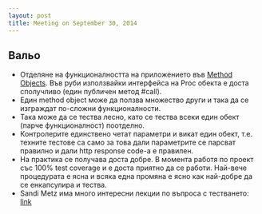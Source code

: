 ```yaml
---
layout: post
title: Meeting on September 30, 2014
---
```


## Вальо

* Отделяне на функционалността на приложението във [Method Objects](http://refactoring.com/catalog/replaceMethodWithMethodObject.html). Във руби използвайки интерфейса на Proc обекта е доста сполучливо (един публичен метод #call).
* Един method object може да ползва множество други и така да се изграждат по-сложни функционалности.
* Така може да се тества лесно, като се тества всеки един обект (парче функционалност) поотделно.
* Контролерите единствено четат параметри и викат един обект, т.е. техните тестове са само за това дали параметрите се парсват правилно и дали http response code-а е правилен.
* На практика се получава доста добре. В момента работя по проект със 100% test coverage и е доста приятно да се работи. Най-вече процедурата е ясна и всяка една промяна е ясно как най-добре да се енкапсулира и тества.
* Sandi Metz има много интересни лекции по въпроса с тестването: [link](https://www.youtube.com/watch?v=8bZh5LMaSmE)
